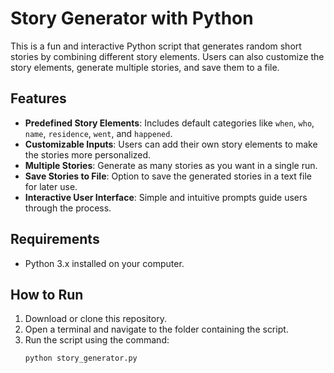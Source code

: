 # Story Generator with Python

This is a fun and interactive Python script that generates random short stories by combining different story elements. Users can also customize the story elements, generate multiple stories, and save them to a file.

## Features
- **Predefined Story Elements**: Includes default categories like `when`, `who`, `name`, `residence`, `went`, and `happened`.
- **Customizable Inputs**: Users can add their own story elements to make the stories more personalized.
- **Multiple Stories**: Generate as many stories as you want in a single run.
- **Save Stories to File**: Option to save the generated stories in a text file for later use.
- **Interactive User Interface**: Simple and intuitive prompts guide users through the process.

## Requirements
- Python 3.x installed on your computer.

## How to Run
1. Download or clone this repository.
2. Open a terminal and navigate to the folder containing the script.
3. Run the script using the command:
   ```bash
   python story_generator.py

